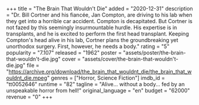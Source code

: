 +++
title = "The Brain That Wouldn't Die"
added = "2020-12-31"
description = "Dr. Bill Cortner and his fiancée, Jan Compton, are driving to his lab when they get into a horrible car accident. Compton is decapitated. But Cortner is not fazed by this seemingly insurmountable hurdle. His expertise is in transplants, and he is excited to perform the first head transplant. Keeping Compton's head alive in his lab, Cortner plans the groundbreaking yet unorthodox surgery. First, however, he needs a body."
rating = "5"
popularity = "7.107"
released = "1962"
poster = "assets/poster/the-brain-that-wouldn't-die.jpg"
cover = "assets/cover/the-brain-that-wouldn't-die.jpg"
file = "https://archive.org/download/the_brain_that_wouldnt_die/the_brain_that_wouldnt_die.mpeg"
genres = ["Horror, Science Fiction"]
imdb_id = "tt0052646"
runtime = "82"
tagline = "Alive... without a body... fed by an unspeakable horror from hell!"
original_language = "en"
budget = "62000"
revenue = "0"
+++